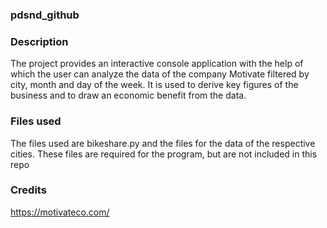 ### pdsnd_github

### Description
The project provides an interactive console application with the help of which the user can analyze the data of the company Motivate filtered by city, month and day of the week. It is used to derive key figures of the business and to draw an economic benefit from the data.

### Files used
The files used are bikeshare.py and the files for the data of the respective cities. These files are required for the program, but are not included in this repo

### Credits
https://motivateco.com/